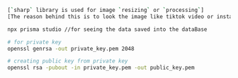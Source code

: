 ```sh
[`sharp` library is used for image `resizing` or `processing`]
[The reason behind this is to look the image like tiktok video or instagram reels]
```

```sh
npx prisma studio //for seeing the data saved into the dataBase
```

```sh
# for private key
openssl genrsa -out private_key.pem 2048

```

```sh
# creating public key from private key
openssl rsa -pubout -in private_key.pem -out public_key.pem

```

<!--

COMPLETED FINALLY 😎😎


 -->
